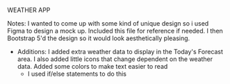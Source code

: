 WEATHER APP 

Notes:
I wanted to come up with some kind of unique design so i used Figma to design a mock up.
Included this file for reference if needed.
I then Bootstrap 5'd the design so it would look aesthetically pleasing.

- Additions:
I added extra weather data to display in the Today's Forecast area.
I also added little icons that change dependent on the weather data.
Added some colors to make text easier to read
    - I used if/else statements to do this
